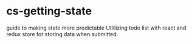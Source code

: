 # cs-getting-state
guide to making state more predictable
Utlilizing todo list with react and redux store for storing data when submitted.
